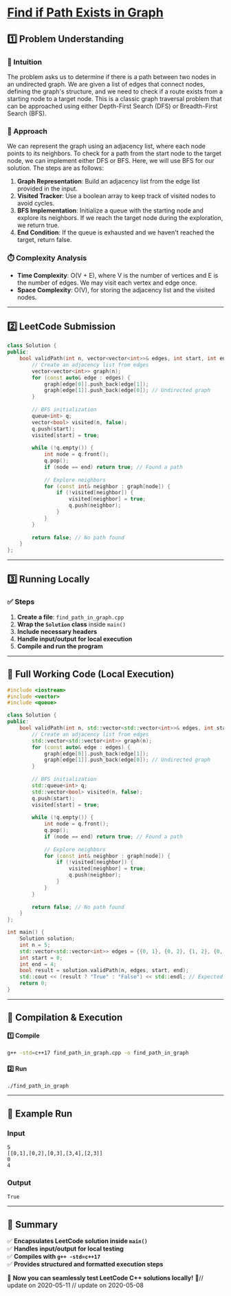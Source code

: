 # **[Find if Path Exists in Graph](https://leetcode.com/problems/find-if-path-exists-in-graph/description/)**  

## **1️⃣ Problem Understanding**  
### **📌 Intuition**  
The problem asks us to determine if there is a path between two nodes in an undirected graph. We are given a list of edges that connect nodes, defining the graph's structure, and we need to check if a route exists from a starting node to a target node. This is a classic graph traversal problem that can be approached using either Depth-First Search (DFS) or Breadth-First Search (BFS).

### **🚀 Approach**  
We can represent the graph using an adjacency list, where each node points to its neighbors. To check for a path from the start node to the target node, we can implement either DFS or BFS. Here, we will use BFS for our solution. The steps are as follows:

1. **Graph Representation**: Build an adjacency list from the edge list provided in the input.
2. **Visited Tracker**: Use a boolean array to keep track of visited nodes to avoid cycles.
3. **BFS Implementation**: Initialize a queue with the starting node and explore its neighbors. If we reach the target node during the exploration, we return true.
4. **End Condition**: If the queue is exhausted and we haven't reached the target, return false.

### **⏱️ Complexity Analysis**  
- **Time Complexity**: O(V + E), where V is the number of vertices and E is the number of edges. We may visit each vertex and edge once.
- **Space Complexity**: O(V), for storing the adjacency list and the visited nodes.

---  

## **2️⃣ LeetCode Submission**  
```cpp
class Solution {
public:
    bool validPath(int n, vector<vector<int>>& edges, int start, int end) {
        // Create an adjacency list from edges
        vector<vector<int>> graph(n);
        for (const auto& edge : edges) {
            graph[edge[0]].push_back(edge[1]);
            graph[edge[1]].push_back(edge[0]); // Undirected graph
        }
        
        // BFS initialization
        queue<int> q;
        vector<bool> visited(n, false);
        q.push(start);
        visited[start] = true;
        
        while (!q.empty()) {
            int node = q.front();
            q.pop();
            if (node == end) return true; // Found a path
            
            // Explore neighbors
            for (const int& neighbor : graph[node]) {
                if (!visited[neighbor]) {
                    visited[neighbor] = true;
                    q.push(neighbor);
                }
            }
        }
        
        return false; // No path found
    }
};  
```  

---  

## **3️⃣ Running Locally**  
### **✅ Steps**  
1. **Create a file**: `find_path_in_graph.cpp`  
2. **Wrap the `Solution` class** inside `main()`  
3. **Include necessary headers**  
4. **Handle input/output for local execution**  
5. **Compile and run the program**  

---  

## **📝 Full Working Code (Local Execution)**  
```cpp
#include <iostream>
#include <vector>
#include <queue>

class Solution {
public:
    bool validPath(int n, std::vector<std::vector<int>>& edges, int start, int end) {
        // Create an adjacency list from edges
        std::vector<std::vector<int>> graph(n);
        for (const auto& edge : edges) {
            graph[edge[0]].push_back(edge[1]);
            graph[edge[1]].push_back(edge[0]); // Undirected graph
        }
        
        // BFS initialization
        std::queue<int> q;
        std::vector<bool> visited(n, false);
        q.push(start);
        visited[start] = true;
        
        while (!q.empty()) {
            int node = q.front();
            q.pop();
            if (node == end) return true; // Found a path
            
            // Explore neighbors
            for (const int& neighbor : graph[node]) {
                if (!visited[neighbor]) {
                    visited[neighbor] = true;
                    q.push(neighbor);
                }
            }
        }
        
        return false; // No path found
    }
};

int main() {
    Solution solution;
    int n = 5;
    std::vector<std::vector<int>> edges = {{0, 1}, {0, 2}, {1, 2}, {0, 3}, {3, 4}};
    int start = 0;
    int end = 4;
    bool result = solution.validPath(n, edges, start, end);
    std::cout << (result ? "True" : "False") << std::endl; // Expected output: True
    return 0;
}
```  

---  

## **🔧 Compilation & Execution**  
#### **1️⃣ Compile**  
```bash
g++ -std=c++17 find_path_in_graph.cpp -o find_path_in_graph
```  

#### **2️⃣ Run**  
```bash
./find_path_in_graph
```  

---  

## **🎯 Example Run**  
### **Input**  
```
5
[[0,1],[0,2],[0,3],[3,4],[2,3]]
0
4
```  
### **Output**  
```
True
```  

---  

## **📌 Summary**  
✅ **Encapsulates LeetCode solution inside `main()`**  
✅ **Handles input/output for local testing**  
✅ **Compiles with `g++ -std=c++17`**  
✅ **Provides structured and formatted execution steps**  

🚀 **Now you can seamlessly test LeetCode C++ solutions locally!** 🚀// update on 2020-05-11
// update on 2020-05-08
